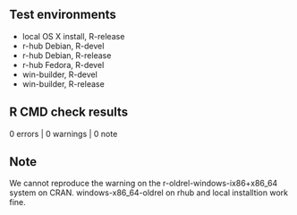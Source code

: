 ## Test environments

* local OS X install, R-release
* r-hub Debian, R-devel
* r-hub Debian, R-release
* r-hub Fedora, R-devel
* win-builder, R-devel
* win-builder, R-release

## R CMD check results

0 errors | 0 warnings | 0 note

## Note

We cannot reproduce the warning on the r-oldrel-windows-ix86+x86_64 system on 
CRAN. windows-x86_64-oldrel on rhub and local installtion work fine. 
